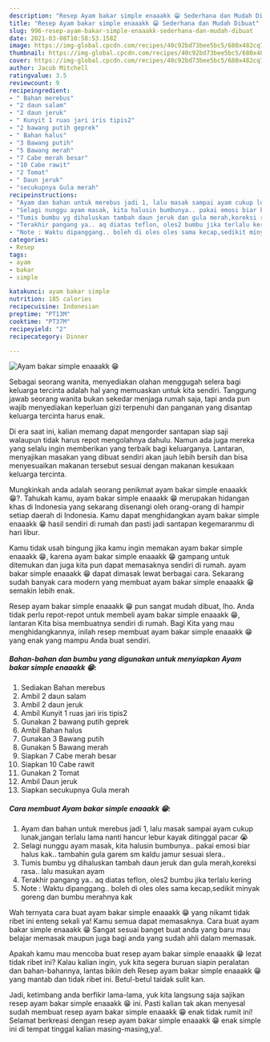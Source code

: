 ```yaml
---
description: "Resep Ayam bakar simple enaaakk 😁 Sederhana dan Mudah Dibuat"
title: "Resep Ayam bakar simple enaaakk 😁 Sederhana dan Mudah Dibuat"
slug: 996-resep-ayam-bakar-simple-enaaakk-sederhana-dan-mudah-dibuat
date: 2021-03-08T10:58:53.158Z
image: https://img-global.cpcdn.com/recipes/40c92bd73bee5bc5/680x482cq70/ayam-bakar-simple-enaaakk-😁-foto-resep-utama.jpg
thumbnail: https://img-global.cpcdn.com/recipes/40c92bd73bee5bc5/680x482cq70/ayam-bakar-simple-enaaakk-😁-foto-resep-utama.jpg
cover: https://img-global.cpcdn.com/recipes/40c92bd73bee5bc5/680x482cq70/ayam-bakar-simple-enaaakk-😁-foto-resep-utama.jpg
author: Jacob Mitchell
ratingvalue: 3.5
reviewcount: 9
recipeingredient:
- " Bahan merebus"
- "2 daun salam"
- "2 daun jeruk"
- " Kunyit 1 ruas jari iris tipis2"
- "2 bawang putih geprek"
- " Bahan halus"
- "3 Bawang putih"
- "5 Bawang merah"
- "7 Cabe merah besar"
- "10 Cabe rawit"
- "2 Tomat"
- " Daun jeruk"
- "secukupnya Gula merah"
recipeinstructions:
- "Ayam dan bahan untuk merebus jadi 1, lalu masak sampai ayam cukup lunak,jangan terlalu lama nanti hancur lebur kayak ditinggal pacar 😭"
- "Selagi nunggu ayam masak, kita halusin bumbunya.. pakai emosi biar halus kak.. tambahin gula garem sm kaldu jamur sesuai slera.."
- "Tumis bumbu yg dihaluskan tambah daun jeruk dan gula merah,koreksi rasa.. lalu masukan ayam"
- "Terakhir pangang ya.. aq diatas teflon, oles2 bumbu jika terlalu kering"
- "Note : Waktu dipanggang.. boleh di oles oles sama kecap,sedikit minyak goreng dan bumbu merahnya kak"
categories:
- Resep
tags:
- ayam
- bakar
- simple

katakunci: ayam bakar simple 
nutrition: 185 calories
recipecuisine: Indonesian
preptime: "PT13M"
cooktime: "PT37M"
recipeyield: "2"
recipecategory: Dinner

---
```



![Ayam bakar simple enaaakk 😁](https://img-global.cpcdn.com/recipes/40c92bd73bee5bc5/680x482cq70/ayam-bakar-simple-enaaakk-😁-foto-resep-utama.jpg)

Sebagai seorang wanita, menyediakan olahan menggugah selera bagi keluarga tercinta adalah hal yang memuaskan untuk kita sendiri. Tanggung jawab seorang  wanita bukan sekedar menjaga rumah saja, tapi anda pun wajib menyediakan keperluan gizi terpenuhi dan panganan yang disantap keluarga tercinta harus enak.

Di era  saat ini, kalian memang dapat mengorder santapan siap saji walaupun tidak harus repot mengolahnya dahulu. Namun ada juga mereka yang selalu ingin memberikan yang terbaik bagi keluarganya. Lantaran, menyajikan masakan yang dibuat sendiri akan jauh lebih bersih dan bisa menyesuaikan makanan tersebut sesuai dengan makanan kesukaan keluarga tercinta. 



Mungkinkah anda adalah seorang penikmat ayam bakar simple enaaakk 😁?. Tahukah kamu, ayam bakar simple enaaakk 😁 merupakan hidangan khas di Indonesia yang sekarang disenangi oleh orang-orang di hampir setiap daerah di Indonesia. Kamu dapat menghidangkan ayam bakar simple enaaakk 😁 hasil sendiri di rumah dan pasti jadi santapan kegemaranmu di hari libur.

Kamu tidak usah bingung jika kamu ingin memakan ayam bakar simple enaaakk 😁, karena ayam bakar simple enaaakk 😁 gampang untuk ditemukan dan juga kita pun dapat memasaknya sendiri di rumah. ayam bakar simple enaaakk 😁 dapat dimasak lewat berbagai cara. Sekarang sudah banyak cara modern yang membuat ayam bakar simple enaaakk 😁 semakin lebih enak.

Resep ayam bakar simple enaaakk 😁 pun sangat mudah dibuat, lho. Anda tidak perlu repot-repot untuk membeli ayam bakar simple enaaakk 😁, lantaran Kita bisa membuatnya sendiri di rumah. Bagi Kita yang mau menghidangkannya, inilah resep membuat ayam bakar simple enaaakk 😁 yang enak yang mampu Anda buat sendiri.

<!--inarticleads1-->

##### Bahan-bahan dan bumbu yang digunakan untuk menyiapkan Ayam bakar simple enaaakk 😁:

1. Sediakan  Bahan merebus
1. Ambil 2 daun salam
1. Ambil 2 daun jeruk
1. Ambil  Kunyit 1 ruas jari iris tipis2
1. Gunakan 2 bawang putih geprek
1. Ambil  Bahan halus
1. Gunakan 3 Bawang putih
1. Gunakan 5 Bawang merah
1. Siapkan 7 Cabe merah besar
1. Siapkan 10 Cabe rawit
1. Gunakan 2 Tomat
1. Ambil  Daun jeruk
1. Siapkan secukupnya Gula merah




<!--inarticleads2-->

##### Cara membuat Ayam bakar simple enaaakk 😁:

1. Ayam dan bahan untuk merebus jadi 1, lalu masak sampai ayam cukup lunak,jangan terlalu lama nanti hancur lebur kayak ditinggal pacar 😭
1. Selagi nunggu ayam masak, kita halusin bumbunya.. pakai emosi biar halus kak.. tambahin gula garem sm kaldu jamur sesuai slera..
1. Tumis bumbu yg dihaluskan tambah daun jeruk dan gula merah,koreksi rasa.. lalu masukan ayam
1. Terakhir pangang ya.. aq diatas teflon, oles2 bumbu jika terlalu kering
1. Note : Waktu dipanggang.. boleh di oles oles sama kecap,sedikit minyak goreng dan bumbu merahnya kak




Wah ternyata cara buat ayam bakar simple enaaakk 😁 yang nikamt tidak ribet ini enteng sekali ya! Kamu semua dapat memasaknya. Cara buat ayam bakar simple enaaakk 😁 Sangat sesuai banget buat anda yang baru mau belajar memasak maupun juga bagi anda yang sudah ahli dalam memasak.

Apakah kamu mau mencoba buat resep ayam bakar simple enaaakk 😁 lezat tidak ribet ini? Kalau kalian ingin, yuk kita segera buruan siapin peralatan dan bahan-bahannya, lantas bikin deh Resep ayam bakar simple enaaakk 😁 yang mantab dan tidak ribet ini. Betul-betul taidak sulit kan. 

Jadi, ketimbang anda berfikir lama-lama, yuk kita langsung saja sajikan resep ayam bakar simple enaaakk 😁 ini. Pasti kalian tak akan menyesal sudah membuat resep ayam bakar simple enaaakk 😁 enak tidak rumit ini! Selamat berkreasi dengan resep ayam bakar simple enaaakk 😁 enak simple ini di tempat tinggal kalian masing-masing,ya!.

